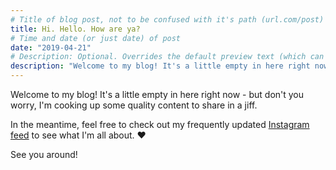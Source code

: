 ```yaml
---
# Title of blog post, not to be confused with it's path (url.com/post)
title: Hi. Hello. How are ya?
# Time and date (or just date) of post
date: "2019-04-21"
# Description: Optional. Overrides the default preview text (which can be truncated)
description: "Welcome to my blog! It's a little empty in here right now - but don't you worry, I'm cooking up some quality content to share in a jiff."
---
```

<!-- Emojis can be added using this format: :smile: -->
<!-- Available emojis: https://github.com/matchilling/gatsby-remark-emojis/blob/master/emoji.md -->

Welcome to my blog! It's a little empty in here right now - but don't you worry, I'm cooking up some quality content to share in a jiff. 

In the meantime, feel free to check out my frequently updated [Instagram feed](https://www.instagram.com/klovey92/) to see what I'm all about. :heart:

See you around!